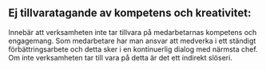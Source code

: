## Ej tillvaratagande av kompetens och kreativitet:

Innebär att verksamheten inte tar tillvara på medarbetarnas kompetens och engagemang. Som medarbetare har man ansvar att medverka i ett ständigt förbättringsarbete och detta sker i en kontinuerlig dialog med närmsta chef. Om inte verksamheten tar till vara på detta är det ett indirekt slöseri.

<!-- ![enter image description here](https://lernia.itslearning.com/data/1821/C33238/Bilder/Kvalitet/image063.png) -->
